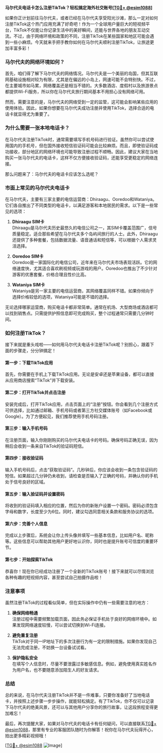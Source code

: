 **马尔代夫电话卡怎么注册TikTok？轻松搞定海外社交账号[[TG💪+ @esim1088](https://t.me/s/esim1088)]**

如果你正计划前往马尔代夫，或者已经在马尔代夫享受阳光沙滩，那么一定对如何注册TikTok这个热门应用充满了好奇吧！作为一个全球用户量巨大的短视频平台，TikTok不仅能让你记录生活中的美好瞬间，还能与世界各地的朋友互动交流。不过，由于网络环境和政策的不同，注册TikTok在某些国家和地区可能会遇到一些小麻烦。今天就来手把手教你如何在马尔代夫顺利注册TikTok，让旅途更加丰富多彩！

### 马尔代夫的网络环境如何？

首先，咱们得了解下马尔代夫的网络情况。马尔代夫是一个美丽的岛国，但其互联网基础设施相对较为有限，尤其是在偏远的小岛上，网速可能不会特别快。不过，在主要城市如马累，网络覆盖还是相当不错的。大多数酒店、度假村以及旅游景点都提供Wi-Fi服务，所以你在马尔代夫旅行期间基本不用担心没有网络可用。

然而，需要注意的是，马尔代夫的网络受到一定的监管，这可能会影响某些应用的使用体验。因此，如果你想要在马尔代夫成功注册并使用TikTok，选择合适的电话卡就显得尤为重要了。

### 为什么需要一张本地电话卡？

在马尔代夫注册TikTok时，通常需要填写手机号码进行验证。虽然你可以尝试使用国内的手机号，但在国外接收短信验证码可能会比较麻烦。而且，即使验证码成功接收，部分地区的网络环境也可能导致注册过程不顺畅。因此，建议大家在当地购买一张马尔代夫的电话卡，这样不仅方便接收验证码，还能享受更稳定的网络连接。

那么问题来了：马尔代夫的电话卡应该怎么选呢？

### 市面上常见的马尔代夫电话卡

在马尔代夫，主要有三家主要的电信运营商：Dhiraagu、Ooredoo和Wataniya。它们各自推出了不同类型的电话卡，以满足游客和本地居民的需求。以下是一些常见的选项：

1. **Dhiraagu SIM卡**  
   Dhiraagu是马尔代夫历史最悠久的电信公司之一，其SIM卡覆盖范围广，信号质量稳定。适合那些希望在马尔代夫多个岛屿间旅行的人士。此外，Dhiraagu还提供了多种套餐，包括数据流量、语音通话和短信等，可以根据个人需求灵活选择。

2. **Ooredoo SIM卡**  
   Ooredoo是一家国际化的电信公司，近年来在马尔代夫市场表现活跃。它的网络速度快，尤其适合喜欢刷视频或玩游戏的用户。Ooredoo也推出了不少针对游客的优惠套餐，价格合理且性价比高。

3. **Wataniya SIM卡**  
   Wataniya是另一家主要的电信运营商，其网络覆盖同样不错。如果你倾向于选择价格较低的选项，Wataniya可能是不错的选择。

无论选择哪家运营商，购买电话卡都非常简单。通常在机场、大型商场或酒店都可以找到销售点。只需提供护照信息即可完成购买，整个过程通常只需要几分钟时间。

### 如何注册TikTok？

接下来就是重头戏啦——如何用马尔代夫电话卡注册TikTok呢？别担心，跟着下面的步骤走，分分钟搞定！

#### 第一步：下载TikTok应用
首先，你需要在手机上下载TikTok应用。无论是安卓还是苹果设备，都可以直接从应用商店搜索“TikTok”并下载安装。

#### 第二步：打开TikTok并点击注册
安装完成后，打开TikTok应用，点击页面上的“注册”按钮。你会看到几个注册方式可供选择，比如通过邮箱、手机号码或者第三方社交媒体账号（如Facebook或Google）。为了方便起见，我们推荐使用手机号码注册。

#### 第三步：输入手机号码
在注册页面，输入你刚刚购买的马尔代夫电话卡的号码。确保号码正确无误，因为稍后会收到一条来自TikTok的验证码短信。

#### 第四步：接收验证码
输入手机号码后，点击“获取验证码”。几秒钟后，你应该会收到一条包含验证码的短信。如果超过几分钟仍未收到，请检查是否输入了正确的号码，并确认你的手机处于信号良好的区域。

#### 第五步：输入验证码并设置密码
将收到的验证码填入相应的位置，然后为你的新账户设置一个密码。密码必须包含字母和数字，长度至少为6位。同时，建议勾选同意相关条款和服务协议的选项。

#### 第六步：完善个人信息
完成以上步骤后，系统会让你上传头像并填写一些基本信息，比如用户名、昵称等。这些信息可以帮助其他用户更好地认识你，同时也是提升账号可信度的重要环节。

#### 第七步：开始探索TikTok
恭喜你！现在你已经成功注册了一个全新的TikTok账号！接下来就可以尽情浏览各种有趣的短视频内容，甚至尝试自己拍摄作品啦！

### 注意事项

虽然注册TikTok的过程看似简单，但在实际操作中仍有一些需要注意的地方：

1. **确保网络畅通**  
   注册过程中需要频繁加载页面，因此务必保证手机处于良好的网络环境中。如果发现网络速度较慢，可以尝试切换到Wi-Fi连接。

2. **避免重复注册**  
   TikTok对于同一IP地址下的多次注册行为有一定的限制措施。如果你发现自己无法完成注册，不妨换一台设备试试看。

3. **保护隐私安全**  
   在填写个人信息时，尽量不要泄露过多敏感信息。例如，避免使用真实姓名作为用户名，也不要随意添加陌生人的好友请求。

### 总结

总的来说，在马尔代夫注册TikTok并不是一件难事，只要你准备好了当地电话卡，并按照上述步骤一步步操作，就能轻松搞定。有了TikTok，你不仅可以记录下马尔代夫的绝美风景，还可以与其他用户分享你的旅行故事，让这段旅程变得更加难忘！

最后，再次提醒大家，如果对马尔代夫的电话卡有任何疑问，可以直接联系[TG💪+ @esim1088](https://t.me/s/esim1088)，那里有专业的客服团队随时为你解答！祝你在马尔代夫玩得开心，拍出更多精彩视频哦！

[[TG💪+ @esim1088](https://t.me/s/esim1088) ![Image](https://i.postimg.cc/4NQfJmqS/Snipaste-2025-05-13-00-14-12.png)]